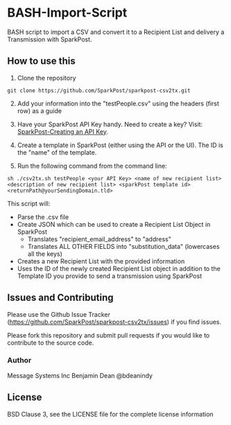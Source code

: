 BASH-Import-Script
==================

BASH script to import a CSV and convert it to a Recipient List and delivery a Transmission with SparkPost.

## How to use this

1. Clone the repository
```
git clone https://github.com/SparkPost/sparkpost-csv2tx.git
```

2. Add your information into the "testPeople.csv" using the headers (first row) as a guide

3. Have your SparkPost API Key handy. Need to create a key? Visit: [SparkPost-Creating an API Key](https://sparkpost.com/docs/create-api-key).

4. Create a template in SparkPost (either using the API or the UI). The ID is the "name" of the template.

5. Run the following command from the command line:
```
sh ./csv2tx.sh testPeople <your API Key> <name of new recipient list> <description of new recipient list> <sparkPost template id> <returnPath@yourSendingDomain.tld>
```

This script will:

* Parse the .csv file
* Create JSON which can be used to create a Recipient List Object in SparkPost
    * Translates "recipient_email_address" to "address"
    * Translates ALL OTHER FIELDS into "substitution_data" (lowercases all the keys)
* Creates a new Recipient List with the provided information
* Uses the ID of the newly created Recipient List object in addition to the Template ID you provide to send a transmission using SparkPost


## Issues and Contributing

Please use the Github Issue Tracker (https://github.com/SparkPost/sparkpost-csv2tx/issues) if you find issues.

Please fork this repository and submit pull requests if you would like to contribute to the source code.

### Author

Message Systems Inc
    Benjamin Dean @bdeanindy

## License
BSD Clause 3, see the LICENSE file for the complete license information
